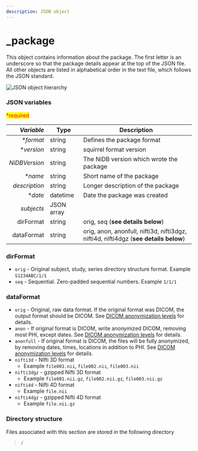 ```yaml
---
description: JSON object
---
```


# \_package

This object contains information about the package. The first letter is an underscore so that the package details appear at the top of the JSON file. All other objects are listed in alphabetical order in the text file, which follows the JSON standard.

![JSON object hierarchy](https://mermaid.ink/img/pako:eNptks1qwzAQhF\_FKBcFHMjBvajQU3sppYX6aihba52okWyhHxoT8u5duZZT0vigHXs-aczYJ9YOEplgOwd2X7y8N31BlxuGwJ\_rt9dJrTebBwkBeFrW9xeEnn9YaA-wQ57FlW-VRa169HxRVwQeLTplsA-e\_9GZSplE-fj5hS0hWWQ\_3ycmRKkoaZ43CIPgoyMkixuMdHHn-bQu7u-BKYJeLyVM478NPejRK8-zWJBpQ-oDHBgqYxrZXaqZi64ttjyLS8qoscg1F53SWqy6Du-229IHNxxQrKqqmvXmW8mwF5U9spIZdAaUpM98Smc1LOzRYMMESYkdRB0a1vRnQqOlXHySKgyOiQ60x5JBDEM99i0TwUXM0KMC-mvMTJ1\_ACuHx3k)

### JSON variables

<mark style="color:red;">\*required</mark>

| _**Variable**_ | **Type**   | **Description**                                                                      |
| -------------: | ---------- | ------------------------------------------------------------------------------------ |
|     _\*format_ | string     | Defines the package format                                                           |
|    _\*version_ | string     | squirrel format version                                                              |
|  _NiDBVersion_ | string     | The NiDB version which wrote the package                                             |
|       _\*name_ | string     | Short name of the package                                                            |
|  _description_ | string     | Longer description of the package                                                    |
|       _\*date_ | datetime   | Date the package was created                                                         |
|     _subjects_ | JSON array |                                                                                      |
|      dirFormat | string     | orig, seq (**see details below**)                                                    |
|     dataFormat | string     | orig, anon, anonfull, nifti3d, nifti3dgz, nifti4d, nifti4dgz (**see details below**) |

### dirFormat

* `orig` - Original subject, study, series directory structure format. Example `S1234ABC/1/1`
* `seq` - Sequential. Zero-padded sequential numbers. Example `1/1/1`

### dataFormat

* `orig` - Original, raw data format. If the original format was DICOM, the output format should be DICOM. See [DICOM anonymization levels](../../../specifications/dicom-anonymization.md) for details.
* `anon` - If original format is DICOM, write anonymized DICOM, removing most PHI, except dates. See [DICOM anonymization levels](../../../specifications/dicom-anonymization.md) for details.
* `anonfull` - If original format is DICOM, the files will be fully anonymized, by removing dates, times, locations in addition to PHI. See [DICOM anonymization levels](../../../specifications/dicom-anonymization.md) for details.
* `nifti3d` - Nifti 3D format
  * Example `file001.nii`, `file002.nii`, `file003.nii`
* `nifti3dgz` - gzipped Nifti 3D format
  * Example `file001.nii.gz`, `file002.nii.gz`, `file003.nii.gz`
* `nifti4d` - Nifti 4D format
  * Example `file.nii`
* `nifti4dgz` - gzipped Nifti 4D format
  * Example `file.nii.gz`

### Directory structure

Files associated with this section are stored in the following directory

> `/`
